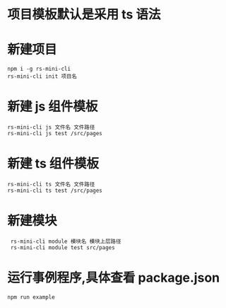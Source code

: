 # 项目模板默认是采用 ts 语法

# 新建项目

```
npm i -g rs-mini-cli
rs-mini-cli init 项目名
```

# 新建 js 组件模板

```
rs-mini-cli js 文件名 文件路径
rs-mini-cli js test /src/pages

```

# 新建 ts 组件模板

```
rs-mini-cli ts 文件名 文件路径
rs-mini-cli ts test /src/pages

```

# 新建模块

```
 rs-mini-cli module 模块名 模块上层路径
 rs-mini-cli module test src/pages
```

# 运行事例程序,具体查看 package.json

```
npm run example
```
